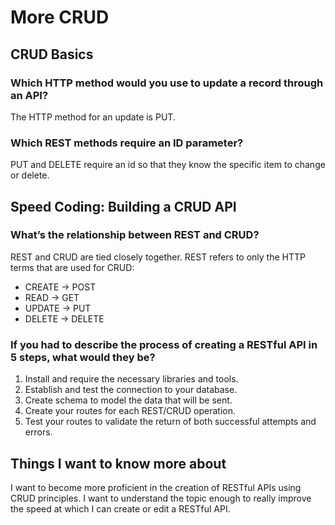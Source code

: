 # **More CRUD**

## **CRUD Basics**

### Which HTTP method would you use to update a record through an API?

The HTTP method for an update is PUT.

### Which REST methods require an ID parameter?

PUT and DELETE require an id so that they know the specific item to change or delete.

## **Speed Coding: Building a CRUD API**

### What’s the relationship between REST and CRUD?

REST and CRUD are tied closely together. REST refers to only the HTTP terms that are used for CRUD:

- CREATE -> POST
- READ -> GET
- UPDATE -> PUT
- DELETE -> DELETE

### If you had to describe the process of creating a RESTful API in 5 steps, what would they be?

1. Install and require the necessary libraries and tools.
2. Establish and test the connection to your database.
3. Create schema to model the data that will be sent.
4. Create your routes for each REST/CRUD operation.
5. Test your routes to validate the return of both successful attempts and errors.

## **Things I want to know more about**

I want to become more proficient in the creation of RESTful APIs using CRUD principles. I want to understand the topic enough to really improve the speed at which I can create or edit a RESTful API.
